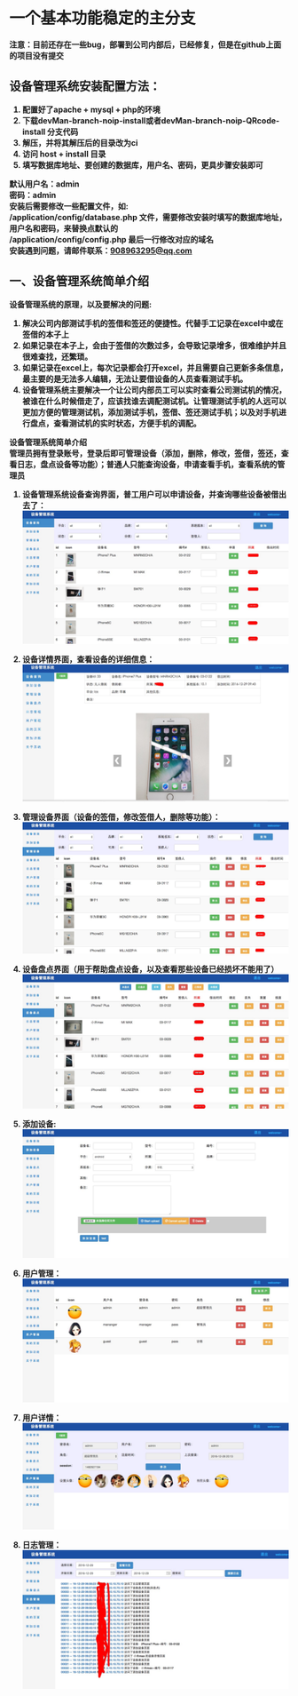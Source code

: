 # 一个基本功能稳定的主分支 
<b>注意：目前还存在一些bug，部署到公司内部后，已经修复，但是在github上面的项目没有提交<b><br>
## 设备管理系统安装配置方法：

1. 配置好了apache + mysql + php的环境
2. 下载devMan-branch-noip-install或者devMan-branch-noip-QRcode-install 分支代码
3. 解压，并将其解压后的目录改为ci
4. 访问 host + install 目录
5. 填写数据库地址、要创建的数据库，用户名、密码，更具步骤安装即可  <br>

默认用户名：admin <br>
密码：admin <br>
安装后需要修改一些配置文件，如:<br>
/application/config/database.php 文件，需要修改安装时填写的数据库地址，用户名和密码，来替换点默认的<br>
/application/config/config.php 最后一行修改对应的域名 <br>
安装遇到问题，请邮件联系：908963295@qq.com <br>
## 一、设备管理系统简单介绍
<b>设备管理系统的原理，以及要解决的问题:</b><br>

1. 解决公司内部测试手机的签借和签还的便捷性。代替手工记录在excel中或在签借的本子上
2. 如果记录在本子上，会由于签借的次数过多，会导致记录增多，很难维护并且很难查找，还繁琐。
3. 如果记录在excel上，每次记录都会打开excel，并且需要自己更新多条信息，最主要的是无法多人编辑，无法让要借设备的人员查看测试手机。
4. 设备管理系统主要解决一个让公司内部员工可以实时查看公司测试机的情况，被谁在什么时候借走了，应该找谁去调配测试机。让管理测试手机的人远可以更加方便的管理测试机，添加测试手机，签借、签还测试手机；以及对手机进行盘点，查看测试机的实时状态，方便手机的调配。

<b>设备管理系统简单介绍</b><br>
管理员拥有登录账号，登录后即可管理设备（添加，删除，修改，签借，签还，查看日志，盘点设备等功能）；普通人只能查询设备，申请查看手机，查看系统的管理员

1. 设备管理系统设备查询界面，普工用户可以申请设备，并查询哪些设备被借出去了：
![图片加载失败](/temp/设备查询.png)

2. 设备详情界面，查看设备的详细信息：
![图片加载失败](/temp/设备详情.png)

3. 管理设备界面（设备的签借，修改签借人，删除等功能）：
![图片加载失败](/temp/管理设备.png)

4. 设备盘点界面（用于帮助盘点设备，以及查看那些设备已经损坏不能用了）
![图片加载失败](/temp/设备盘点.png)

5. 添加设备:
![图片加载失败](/temp/添加设备.png)

6. 用户管理：
![图片加载失败](/temp/用户管理.png)

7. 用户详情：
![图片加载失败](/temp/用户详情.png)

8. 日志管理：
![图片加载失败](/temp/日志管理.png)
